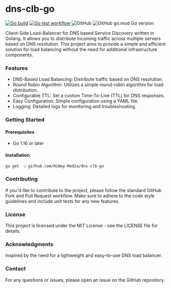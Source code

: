 # dns-clb-go
[![Go build](https://github.com/HiWay-Media/dns-clb-go/actions/workflows/go-build.yml/badge.svg)](https://github.com/HiWay-Media/dns-clb-go/actions/workflows/go-build.yml)
[![Go test workflow](https://github.com/HiWay-Media/dns-clb-go/actions/workflows/go-test.yml/badge.svg)](https://github.com/HiWay-Media/dns-clb-go/actions/workflows/go-test.yml)
![GitHub](https://img.shields.io/github/license/HiWay-Media/dns-clb-go)
![GitHub go.mod Go version](https://img.shields.io/github/go-mod/go-version/HiWay-Media/dns-clb-go)

Client-Side Load-Balancer for DNS based Service Discovery written in Golang. It allows you to distribute incoming traffic across multiple servers based on DNS resolution. This project aims to provide a simple and efficient solution for load balancing without the need for additional infrastructure components.

### Features 

- DNS-Based Load Balancing: Distribute traffic based on DNS resolution.
- Round Robin Algorithm: Utilizes a simple round-robin algorithm for load distribution.
- Configurable TTL: Set a custom Time-To-Live (TTL) for DNS responses.
- Easy Configuration: Simple configuration using a YAML file.
- Logging: Detailed logs for monitoring and troubleshooting.

### Getting Started

#### Prerequisites
- Go 1.16 or later

#### Installation

```bash
go get -u github.com/HiWay-Media/dns-clb-go
```

### Contributing
If you'd like to contribute to the project, please follow the standard GitHub Fork and Pull Request workflow. Make sure to adhere to the code style guidelines and include unit tests for any new features.

### License
This project is licensed under the MIT License - see the LICENSE file for details.

### Acknowledgments
Inspired by the need for a lightweight and easy-to-use DNS load balancer.

### Contact
For any questions or issues, please open an issue on the GitHub repository.

